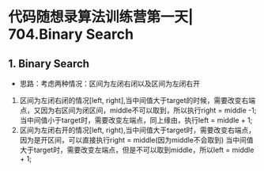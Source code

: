 # 代码随想录算法训练营第一天| 704.Binary Search
## 1. Binary Search
* 思路：考虑两种情况：区间为左闭右闭以及区间为左闭右开
1. 区间为左闭右闭的情况[left, right],当中间值大于target的时候，需要改变右端点，又因为右区间为闭区间，middle不可以取到，所以执行right = middle -1;
当中间值小于target时，需要改变左端点，同上缘由，执行left = middle + 1;
2. 区间为左闭右开的情况[left, right),当中间值大于target时，需要改变右端点，因为是开区间，可以直接执行right = middle(因为middle不会取到)
当中间值大于target时，需要改变左端点，但是不可以取到middle，所以left = middle + 1;
